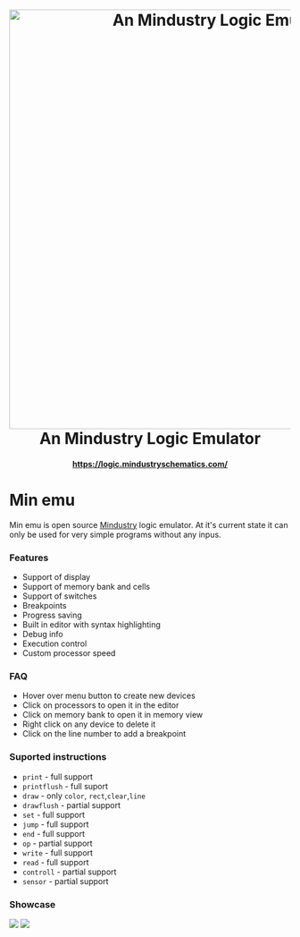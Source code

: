<h1 align="center">
  <img  title="An Mindustry Logic Emulator" src="https://i.ibb.co/Ld4zMmg/2021-12-12-17-02-54.gif" width="750"> <br />
  An Mindustry Logic Emulator
</h1>
<h4 align="center">
  <a href="https://logic.mindustryschematics.com/">https://logic.mindustryschematics.com/</a>
</h4>

# Min emu
Min emu is open source [Mindustry](https://github.com/Anuken/Mindustry) logic emulator. At it's current state it can only be used for very simple programs without any inpus. 

### Features
- Support of display
- Support of memory bank and cells
- Support of switches
- Breakpoints
- Progress saving
- Built in editor with syntax highlighting
- Debug info
- Execution control
- Custom processor speed

### FAQ
- Hover over menu button to create new devices
- Click on processors to open it in the editor
- Click on memory bank to open it in memory view
- Right click on any device to delete it
- Click on the line number to add a breakpoint

### Suported instructions
- `print` - full support
- `printflush` - full suport
- `draw` - only `color`, `rect`,`clear`,`line`
- `drawflush` - partial support
- `set` - full support
- `jump` - full support
- `end` - full support
- `op` - partial support
- `write` - full support
- `read` - full support
- `controll` - partial support
- `sensor` - partial support

### Showcase
![](https://i.ibb.co/bsW2LKR/2021-12-03-23-13-49.gif)
![](https://i.ibb.co/SJBcKXG/2021-12-12-16-56-14.gif)
